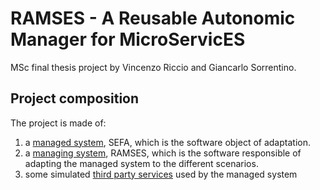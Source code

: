 # RAMSES - A Reusable Autonomic Manager for MicroServicES
MSc final thesis project by Vincenzo Riccio and Giancarlo Sorrentino.

## Project composition

The project is made of:

1. a [managed system](./managed-system/README.md), SEFA, which is the software object of adaptation.
2. a [managing system](./managing-system/README.md), RAMSES, which is the software responsible of adapting the managed system to the different scenarios.
3. some simulated [third party services](./third-party-services/README.md) used by the managed system

